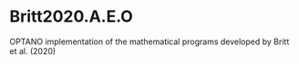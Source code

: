 # Britt2020.A.E.O
OPTANO implementation of the mathematical programs developed by Britt et al. (2020)
